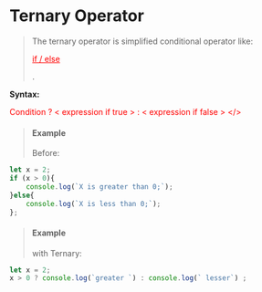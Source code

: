 # Ternary Operator
> The ternary operator is simplified conditional operator like:<p style="color:red; text-decoration:underline;" > if / else</p>.


**Syntax:** <p style="color:red"> Condition ? < expression if true > : < expression if false > </>

> #### Example
> Before:
```javascript
let x = 2;
if (x > 0){
    console.log(`X is greater than 0;`);
}else{
    console.log(`X is less than 0;`);
};
```

> #### Example
> with Ternary:
```javascript
let x = 2;
x > 0 ? console.log(`greater `) : console.log(` lesser`) ;
```